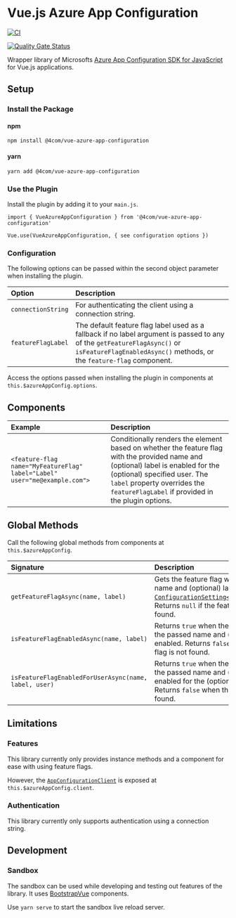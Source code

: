 # Vue.js Azure App Configuration

[![CI](https://github.com/4Com/vue-azure-app-configuration/actions/workflows/build.yml/badge.svg)](https://github.com/4Com/vue-azure-app-configuration/actions/workflows/build.yml)

[![Quality Gate Status](https://sonarcloud.io/api/project_badges/measure?project=4Com_vue-azure-app-configuration&metric=alert_status)](https://sonarcloud.io/summary/new_code?id=4Com_vue-azure-app-configuration)

Wrapper library of Microsofts [Azure App Configuration SDK for JavaScript](https://github.com/Azure/azure-sdk-for-js/tree/main/sdk/appconfiguration/app-configuration) for Vue.js applications.

## Setup

### Install the Package

#### npm

`npm install @4com/vue-azure-app-configuration`

#### yarn

`yarn add @4com/vue-azure-app-configuration`

### Use the Plugin

Install the plugin by adding it to your `main.js`.

```
import { VueAzureAppConfiguration } from '@4com/vue-azure-app-configuration'

Vue.use(VueAzureAppConfiguration, { see configuration options })
```

### Configuration

The following options can be passed within the second object parameter when installing the plugin.

| Option | Description |
| :-- | :-- |
| `connectionString` | For authenticating the client using a connection string. |
| `featureFlagLabel` | The default feature flag label used as a fallback if no label argument is passed to any of the `getFeatureFlagAsync()` or `isFeatureFlagEnabledAsync()` methods, or the `feature-flag` component. |

Access the options passed when installing the plugin in components at `this.$azureAppConfig.options`.

## Components

| Example | Description |
| :-- | :-- |
| `<feature-flag name="MyFeatureFlag" label="Label" user="me@example.com">` | Conditionally renders the element based on whether the feature flag with the provided name and (optional) label is enabled for the (optional) specified user. The `label` property overrides the `featureFlagLabel` if provided in the plugin options. |

## Global Methods

Call the following global methods from components at `this.$azureAppConfig`.

| Signature | Description |
| :-- | :-- |
| `getFeatureFlagAsync(name, label)` | Gets the feature flag with the passed name and (optional) label. Returns the [`ConfigurationSetting`](https://learn.microsoft.com/en-gb/javascript/api/@azure/app-configuration/configurationsetting)[`<FeatureFlagValue>`](https://learn.microsoft.com/en-gb/javascript/api/@azure/app-configuration/featureflagvalue). Returns `null` if the feature flag is not found. |
| `isFeatureFlagEnabledAsync(name, label)` | Returns `true` when the feature flag with the passed name and (optional) label is enabled. Returns `false` when the feature flag is not found. |
| `isFeatureFlagEnabledForUserAsync(name, label, user)` | Returns `true` when the feature flag with the passed name and (optional) label is enabled for the (optional) specified user. Returns `false` when the feature flag is not found. |

## Limitations

### Features

This library currently only provides instance methods and a component for ease with using feature flags.

However, the [`AppConfigurationClient`](https://learn.microsoft.com/en-gb/javascript/api/@azure/app-configuration/appconfigurationclient) is exposed at `this.$azureAppConfig.client`.

### Authentication

This library currently only supports authentication using a connection string.

## Development

### Sandbox

The sandbox can be used while developing and testing out features of the library. It uses [BootstrapVue](https://bootstrap-vue.org/) components.

Use `yarn serve` to start the sandbox live reload server.
